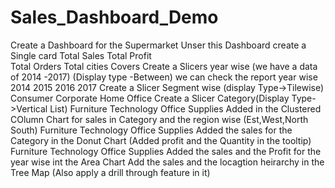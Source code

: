 # Sales_Dashboard_Demo
Create a Dashboard for the Supermarket
Unser this Dashboard create a Single card 
    Total Sales 
    Total Profit  
	Total Orders
	Total cities Covers
Create a Slicers year wise (we have a data of 2014 -2017) (Display type -Between)
	we can check the report year wise 
	2014
	2015
	2016
	2017
Create a Slicer Segment wise (display Type->Tilewise)
		Consumer
		Corporate
		Home Office
Create a Slicer Category(Display Type->Vertical List)
		Furniture 
		Technology
		Office Supplies
Added in the Clustered COlumn Chart for sales in Category and the region wise (Est,West,North South)
		Furniture 
		Technology
		Office Supplies
Added the sales for the Category in the Donut Chart
(Added profit and the Quantity in the tooltip)
		Furniture 
		Technology
		Office Supplies
Added the sales and the Profit for the year wise int the Area Chart
Add the sales and the locagtion heirarchy in the Tree Map
(Also apply a drill through feature in it)
